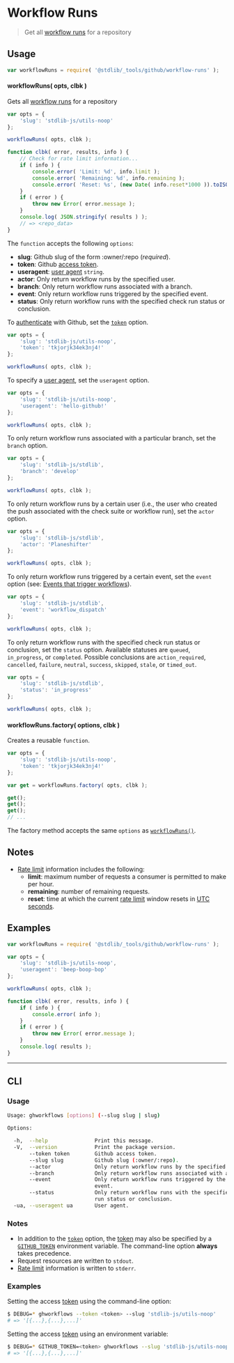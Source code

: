 <!--

@license Apache-2.0

Copyright (c) 2021 The Stdlib Authors.

Licensed under the Apache License, Version 2.0 (the "License");
you may not use this file except in compliance with the License.
You may obtain a copy of the License at

   http://www.apache.org/licenses/LICENSE-2.0

Unless required by applicable law or agreed to in writing, software
distributed under the License is distributed on an "AS IS" BASIS,
WITHOUT WARRANTIES OR CONDITIONS OF ANY KIND, either express or implied.
See the License for the specific language governing permissions and
limitations under the License.

-->

# Workflow Runs

> Get all [workflow runs][github-workflow-runs] for a repository

<!-- Section to include introductory text. Make sure to keep an empty line after the intro `section` element and another before the `/section` close. -->

<section class="intro">

</section>

<!-- /.intro -->

<!-- Package usage documentation. -->

<section class="usage">

## Usage

```javascript
var workflowRuns = require( '@stdlib/_tools/github/workflow-runs' );
```

<a name="workflow-runs"></a>

#### workflowRuns( opts, clbk )

Gets all [workflow runs][github-workflow-runs] for a repository

<!-- run-disable -->

```javascript
var opts = {
    'slug': 'stdlib-js/utils-noop'
};

workflowRuns( opts, clbk );

function clbk( error, results, info ) {
    // Check for rate limit information...
    if ( info ) {
        console.error( 'Limit: %d', info.limit );
        console.error( 'Remaining: %d', info.remaining );
        console.error( 'Reset: %s', (new Date( info.reset*1000 )).toISOString() );
    }
    if ( error ) {
        throw new Error( error.message );
    }
    console.log( JSON.stringify( results ) );
    // => <repo_data>
}
```

The `function` accepts the following `options`:

-   **slug**: Github slug of the form :owner/:repo (_required_).
-   **token**: Github [access token][github-token].
-   **useragent**: [user agent][github-user-agent] `string`.
-   **actor**: Only return workflow runs by the specified user.
-   **branch**: Only return workflow runs associated with a branch.
-   **event**: Only return workflow runs triggered by the specified event.
-   **status**: Only return workflow runs with the specified check run status or conclusion.

To [authenticate][github-oauth2] with Github, set the [`token`][github-token] option.

<!-- run-disable -->

```javascript
var opts = {
    'slug': 'stdlib-js/utils-noop',
    'token': 'tkjorjk34ek3nj4!'
};

workflowRuns( opts, clbk );
```

To specify a [user agent][github-user-agent], set the `useragent` option.

<!-- run-disable -->

```javascript
var opts = {
    'slug': 'stdlib-js/utils-noop',
    'useragent': 'hello-github!'
};

workflowRuns( opts, clbk );
```

To only return workflow runs associated with a particular branch, set the `branch` option.

<!-- run-disable -->

```javascript
var opts = {
    'slug': 'stdlib-js/stdlib',
    'branch': 'develop'
};

workflowRuns( opts, clbk );
```

To only return workflow runs by a certain user (i.e., the user who created the push associated with the check suite or workflow run), set the `actor` option. 

<!-- run-disable -->

```javascript
var opts = {
    'slug': 'stdlib-js/stdlib',
    'actor': 'Planeshifter'
};

workflowRuns( opts, clbk );
```

To only return workflow runs triggered by a certain event, set the `event` option (see: [Events that trigger workflows][github-workflow-triggering-events]).

<!-- run-disable -->

```javascript
var opts = {
    'slug': 'stdlib-js/stdlib',
    'event': 'workflow_dispatch'
};

workflowRuns( opts, clbk );
```

To only return workflow runs with the specified check run status or conclusion, set the `status` option. Available statuses are `queued`, `in_progress`, or `completed`. Possible conclusions are `action_required`, `cancelled`, `failure`, `neutral`, `success`, `skipped`, `stale`, or `timed_out`.

<!-- run-disable -->

```javascript
var opts = {
    'slug': 'stdlib-js/stdlib',
    'status': 'in_progress'
};

workflowRuns( opts, clbk );
```

#### workflowRuns.factory( options, clbk )

Creates a reusable `function`.

<!-- run-disable -->

```javascript
var opts = {
    'slug': 'stdlib-js/utils-noop',
    'token': 'tkjorjk34ek3nj4!'
};

var get = workflowRuns.factory( opts, clbk );

get();
get();
get();
// ...
```

The factory method accepts the same `options` as [`workflowRuns()`](#workflow-runs).

</section>

<!-- /.usage -->

<!-- Package usage notes. Make sure to keep an empty line after the `section` element and another before the `/section` close. -->

<section class="notes">

## Notes

-   [Rate limit][github-rate-limit] information includes the following:
    -   **limit**: maximum number of requests a consumer is permitted to make per hour.
    -   **remaining**: number of remaining requests.
    -   **reset**: time at which the current [rate limit][github-rate-limit] window resets in [UTC seconds][unix-time].

</section>

<!-- /.notes -->

<!-- Package usage examples. -->

<section class="examples">

## Examples

```javascript
var workflowRuns = require( '@stdlib/_tools/github/workflow-runs' );

var opts = {
    'slug': 'stdlib-js/utils-noop',
    'useragent': 'beep-boop-bop'
};

workflowRuns( opts, clbk );

function clbk( error, results, info ) {
    if ( info ) {
        console.error( info );
    }
    if ( error ) {
        throw new Error( error.message );
    }
    console.log( results );
}
```

</section>

<!-- /.examples -->

<!-- Section for describing a command-line interface. -->

* * *

<section class="cli">

## CLI

<!-- CLI usage documentation. -->

<section class="usage">

### Usage

```bash
Usage: ghworkflows [options] (--slug slug | slug)

Options:

  -h,  --help               Print this message.
  -V,  --version            Print the package version.
       --token token        Github access token.
       --slug slug          Github slug (:owner/:repo).
       --actor              Only return workflow runs by the specified user
       --branch             Only return workflow runs associated with a branch
       --event              Only return workflow runs triggered by the specified
                            event.
       --status             Only return workflow runs with the specified check
                            run status or conclusion.
  -ua, --useragent ua       User agent.
```

</section>

<!-- /.usage -->

<!-- CLI usage notes. Make sure to keep an empty line after the `section` element and another before the `/section` close. -->

<section class="notes">

### Notes

-   In addition to the [`token`][github-token] option, the [token][github-token] may also be specified by a [`GITHUB_TOKEN`][github-token] environment variable. The command-line option **always** takes precedence.
-   Request resources are written to `stdout`.
-   [Rate limit][github-rate-limit] information is written to `stderr`.

</section>

<!-- /.notes -->

<!-- CLI usage examples. -->

<section class="examples">

### Examples

Setting the access [token][github-token] using the command-line option:

<!-- run-disable -->

```bash
$ DEBUG=* ghworkflows --token <token> --slug 'stdlib-js/utils-noop'
# => '[{...},{...},...]'
```

Setting the access [token][github-token] using an environment variable:

<!-- run-disable -->

```bash
$ DEBUG=* GITHUB_TOKEN=<token> ghworkflows --slug 'stdlib-js/utils-noop'
# => '[{...},{...},...]'
```

</section>

<!-- /.examples -->

</section>

<!-- /.cli -->

<!-- Section to include cited references. If references are included, add a horizontal rule *before* the section. Make sure to keep an empty line after the `section` element and another before the `/section` close. -->

<section class="references">

</section>

<!-- /.references -->

<!-- Section for all links. Make sure to keep an empty line after the `section` element and another before the `/section` close. -->

<section class="links">

[unix-time]: http://en.wikipedia.org/wiki/Unix_time

[github-workflow-runs]: https://docs.github.com/en/rest/reference/actions#list-workflow-runs-for-a-repository
[github-workflow-triggering-events]: https://docs.github.com/en/actions/reference/events-that-trigger-workflows
[github-token]: https://github.com/settings/tokens/new
[github-oauth2]: https://developer.github.com/v3/#oauth2-token-sent-in-a-header
[github-user-agent]: https://developer.github.com/v3/#user-agent-required
[github-rate-limit]: https://developer.github.com/v3/rate_limit/

</section>

<!-- /.links -->
